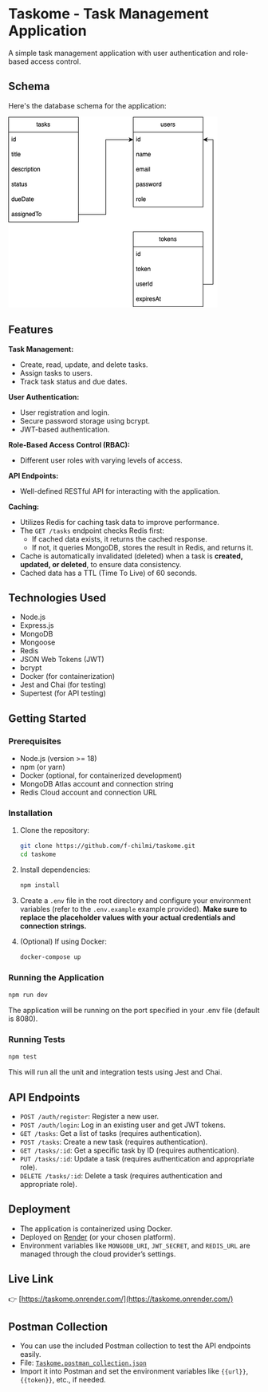 # Taskome - Task Management Application

A simple task management application with user authentication and role-based access control.

## Schema

Here's the database schema for the application:

![Database Schema](docs/schema.png)

## Features

**Task Management:**

- Create, read, update, and delete tasks.
- Assign tasks to users.
- Track task status and due dates.

**User Authentication:**

- User registration and login.
- Secure password storage using bcrypt.
- JWT-based authentication.

**Role-Based Access Control (RBAC):**

- Different user roles with varying levels of access.

**API Endpoints:**

- Well-defined RESTful API for interacting with the application.

**Caching:**

- Utilizes Redis for caching task data to improve performance.
- The `GET /tasks` endpoint checks Redis first:
  - If cached data exists, it returns the cached response.
  - If not, it queries MongoDB, stores the result in Redis, and returns it.
- Cache is automatically invalidated (deleted) when a task is **created, updated, or deleted**, to ensure data consistency.
- Cached data has a TTL (Time To Live) of 60 seconds.

## Technologies Used

- Node.js
- Express.js
- MongoDB
- Mongoose
- Redis
- JSON Web Tokens (JWT)
- bcrypt
- Docker (for containerization)
- Jest and Chai (for testing)
- Supertest (for API testing)

## Getting Started

### Prerequisites

- Node.js (version >= 18)
- npm (or yarn)
- Docker (optional, for containerized development)
- MongoDB Atlas account and connection string
- Redis Cloud account and connection URL

### Installation

1.  Clone the repository:

    ```bash
    git clone https://github.com/f-chilmi/taskome.git
    cd taskome
    ```

2.  Install dependencies:

    ```bash
    npm install
    ```

3.  Create a `.env` file in the root directory and configure your environment variables (refer to the `.env.example` example provided). **Make sure to replace the placeholder values with your actual credentials and connection strings.**

4.  (Optional) If using Docker:

    ```bash
    docker-compose up
    ```

### Running the Application

```bash
npm run dev
```

The application will be running on the port specified in your .env file (default is 8080).

### Running Tests

```bash
npm test
```

This will run all the unit and integration tests using Jest and Chai.

## API Endpoints

- `POST /auth/register`: Register a new user.
- `POST /auth/login`: Log in an existing user and get JWT tokens.
- `GET /tasks`: Get a list of tasks (requires authentication).
- `POST /tasks`: Create a new task (requires authentication).
- `GET /tasks/:id`: Get a specific task by ID (requires authentication).
- `PUT /tasks/:id`: Update a task (requires authentication and appropriate role).
- `DELETE /tasks/:id`: Delete a task (requires authentication and appropriate role).

## Deployment

- The application is containerized using Docker.
- Deployed on [Render](https://render.com) (or your chosen platform).
- Environment variables like `MONGODB_URI`, `JWT_SECRET`, and `REDIS_URL` are managed through the cloud provider’s settings.

## Live Link

👉 [https://taskome.onrender.com/](https://taskome.onrender.com/)

## Postman Collection

- You can use the included Postman collection to test the API endpoints easily.
- File: [`Taskome.postman_collection.json`](./docs/Taskome.postman_collection.json)
- Import it into Postman and set the environment variables like `{{url}}`, `{{token}}`, etc., if needed.
